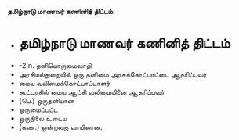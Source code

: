 **தமிழ்நாடு மாணவர் கணினித் திட்டம்**
- # தமிழ்நாடு மாணவர் கணினித் திட்டம்
- -2 n. தனியொருமைவாதி
- அரசியல்துறையில் ஒரு தனிமை அரசுக்கோட்பாட்டை ஆதரிப்பவர்
- மைய வலிமைக்கோட்பாட்டாளர்
- கூட்டரசில் மைய ஆட்சி வலிமையினை ஆதரிப்பவர்
- (பெ.) ஒருதனியான
- ஒருமைப்பட்ட
- ஒருநிலை உடைய
- (கண.) ஒன்றலகு வாயிலான.

